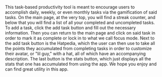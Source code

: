 This task-based productivity tool is meant to encourage users to accomplish daily, weekly, or even monthly tasks via the gamification of said tasks. On the main page, at the very top, you will find a streak counter, and below that you will find a list of all your completed and uncompleted tasks. To add a task, click the add task button and fill out the necessary information. Then you can return to the main page and click on said task in order to mark it as complete or lock in to what we call focus mode.  Next to the add task button is the Hatpedia, which the user can then use to take all the points they accumulated from completing tasks in order to customize their avatar, or "lil guy," with a hat, all of which have an accompanying description. The last button is the stats button, which just displays all the stats that one has accumulated from using the app. We hope you enjoy and can find great utility in this app. 
